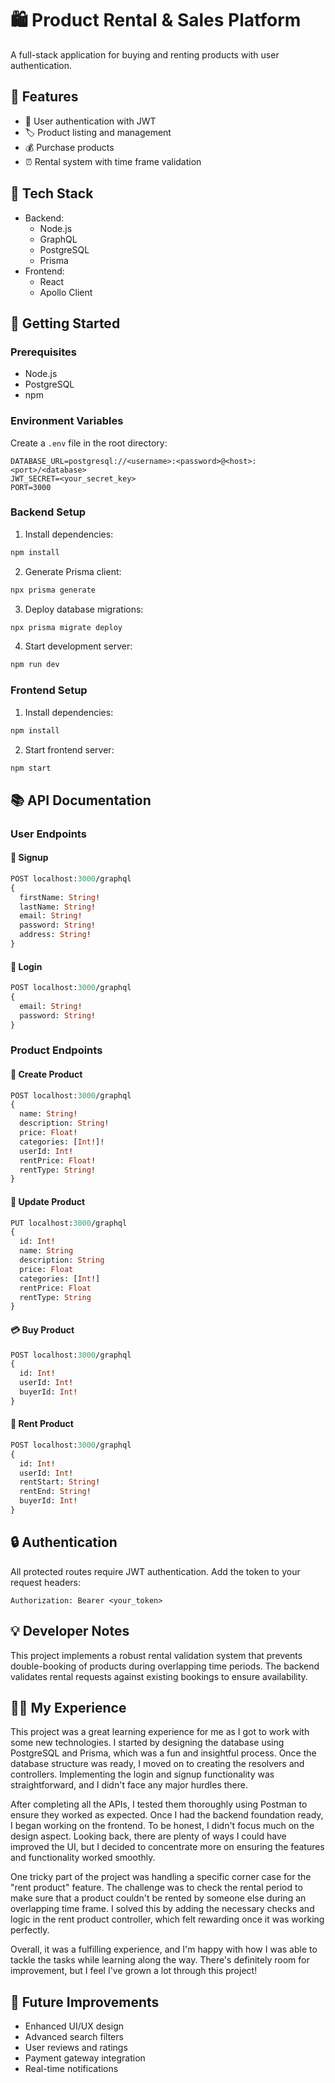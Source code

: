 # 🛍️ Product Rental & Sales Platform

A full-stack application for buying and renting products with user authentication.

## 🌟 Features

- 👤 User authentication with JWT
- 🏷️ Product listing and management
- 💰 Purchase products
- ⏰ Rental system with time frame validation

## 🔧 Tech Stack

- Backend:
  - Node.js
  - GraphQL
  - PostgreSQL
  - Prisma
- Frontend:
  - React
  - Apollo Client

## 🚀 Getting Started

### Prerequisites

- Node.js
- PostgreSQL
- npm

### Environment Variables

Create a `.env` file in the root directory:

```env
DATABASE_URL=postgresql://<username>:<password>@<host>:<port>/<database>
JWT_SECRET=<your_secret_key>
PORT=3000
```

### Backend Setup

1. Install dependencies:

```bash
npm install
```

2. Generate Prisma client:

```bash
npx prisma generate
```

3. Deploy database migrations:

```bash
npx prisma migrate deploy
```

4. Start development server:

```bash
npm run dev
```

### Frontend Setup

1. Install dependencies:

```bash
npm install
```

2. Start frontend server:

```bash
npm start
```

## 📚 API Documentation

### User Endpoints

#### 🔐 Signup

```graphql
POST localhost:3000/graphql
{
  firstName: String!
  lastName: String!
  email: String!
  password: String!
  address: String!
}
```

#### 🔑 Login

```graphql
POST localhost:3000/graphql
{
  email: String!
  password: String!
}
```

### Product Endpoints

#### 📝 Create Product

```graphql
POST localhost:3000/graphql
{
  name: String!
  description: String!
  price: Float!
  categories: [Int!]!
  userId: Int!
  rentPrice: Float!
  rentType: String!
}
```

#### 🔄 Update Product

```graphql
PUT localhost:3000/graphql
{
  id: Int!
  name: String
  description: String
  price: Float
  categories: [Int!]
  rentPrice: Float
  rentType: String
}
```

#### 💳 Buy Product

```graphql
POST localhost:3000/graphql
{
  id: Int!
  userId: Int!
  buyerId: Int!
}
```

#### 📅 Rent Product

```graphql
POST localhost:3000/graphql
{
  id: Int!
  userId: Int!
  rentStart: String!
  rentEnd: String!
  buyerId: Int!
}
```

## 🔒 Authentication

All protected routes require JWT authentication. Add the token to your request headers:

```
Authorization: Bearer <your_token>
```

## 💡 Developer Notes

This project implements a robust rental validation system that prevents double-booking of products during overlapping time periods. The backend validates rental requests against existing bookings to ensure availability.

## 👨‍💻 My Experience

This project was a great learning experience for me as I got to work with some new technologies. I started by designing the database using PostgreSQL and Prisma, which was a fun and insightful process. Once the database structure was ready, I moved on to creating the resolvers and controllers. Implementing the login and signup functionality was straightforward, and I didn't face any major hurdles there.

After completing all the APIs, I tested them thoroughly using Postman to ensure they worked as expected. Once I had the backend foundation ready, I began working on the frontend. To be honest, I didn't focus much on the design aspect. Looking back, there are plenty of ways I could have improved the UI, but I decided to concentrate more on ensuring the features and functionality worked smoothly.

One tricky part of the project was handling a specific corner case for the "rent product" feature. The challenge was to check the rental period to make sure that a product couldn't be rented by someone else during an overlapping time frame. I solved this by adding the necessary checks and logic in the rent product controller, which felt rewarding once it was working perfectly.

Overall, it was a fulfilling experience, and I'm happy with how I was able to tackle the tasks while learning along the way. There's definitely room for improvement, but I feel I've grown a lot through this project!

## 🎨 Future Improvements

- Enhanced UI/UX design
- Advanced search filters
- User reviews and ratings
- Payment gateway integration
- Real-time notifications
